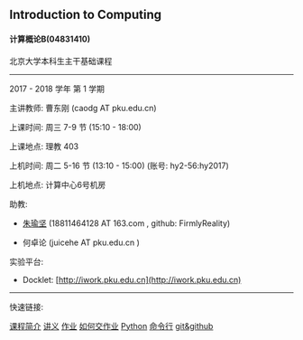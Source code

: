 ## Introduction to Computing

#### 计算概论B(04831410)

北京大学本科生主干基础课程

----

2017 - 2018 学年 第 1 学期


主讲教师: 曹东刚 (caodg AT pku.edu.cn)

上课时间: 周三 7-9 节 (15:10 - 18:00)

上课地点: 理教 403

上机时间: 周二 5-16 节 (13:10 - 15:00) (账号: hy2-56:hy2017)

上机地点: 计算中心6号机房

助教:

- [朱瑜坚](https://github.com/FirmlyReality) (18811464128 AT 163.com ,
  github: FirmlyReality)

- 何卓论 (juicehe AT pku.edu.cn )


实验平台:

- Docklet: [http://iwork.pku.edu.cn](http://iwork.pku.edu.cn)

----

快速链接:

[课程简介](intro.md) [讲义](schedule.md) [作业](assign.md) [如何交作业](homework.md) [Python](python.md) [命令行](cmd.md) [git&github](git-intro.md)


<!--
[作业1 分配结果发布](hw1-pair.md) . Mar 17, 2016
[作业2 发布](hw.md#作业2). Mar 17, 2016
[作业2](hw2.md) 发布. Apr 14, 2016
[大作业](hw.md#大作业) 发布. Mar 31, 2016
    技术报告报名截止: 2016年4月10日23:55分, 详见[这里](hw-proj.md)。
    大作业开始确定题目，每个题目限20人选。详见[这里](hw-proj.md)。
5月12日甲方同学将报告第一次项目验收情况，请提前检查乙方同学完成情况. May 5, 2016
    5月26日和6月2日的课程安排请见 [Schedule](schedule.md). May 19, 2016
-->
